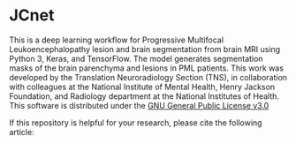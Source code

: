 # JCnet

This is a deep learning workflow for Progressive Multifocal Leukoencephalopathy lesion and brain segmentation from brain MRI using Python 3, Keras, and TensorFlow. The model generates segmentation masks of the brain parenchyma and lesions in PML patients. This work was developed by the Translation Neuroradiology Section (TNS), in collaboration with colleagues at the National Institute of Mental Health, Henry Jackson Foundation, and Radiology department at the National Institutes of Health. This software is distributed under the [GNU General Public License v3.0](https://choosealicense.com/licenses/gpl-3.0/)

If this repository is helpful for your research, please cite the following article:



